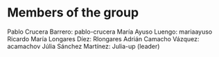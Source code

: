 # Members of the group

Pablo Crucera Barrero: pablo-crucera
María Ayuso Luengo: mariaayuso
Ricardo María Longares Díez: Rlongares
Adrián Camacho Vázquez: acamachov
Júlia Sánchez Martínez: Julia-up (leader)
